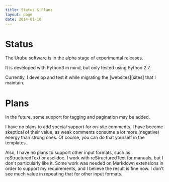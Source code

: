 ```yaml
---
title: Status & Plans 
layout: page 
date: 2014-01-10
---
```


Status
======

The Urubu software is in the alpha stage of experimental releases.

It is developed with Python3 in mind, but only tested using Python 2.7.

Currently, I develop and test it while migrating the [websites][sites] that I
maintain.

Plans
=====

In the future, some support for tagging and pagination may be added.

I have no plans to add special support for on-site comments. I have become
skeptical of their value, as weak comments consume a lot more (negative) energy
than strong ones. Of course, you can do that yourself in the templates. 

Also, I have no plans to support other input formats, such as reStructuredText
or asciidoc. I work with reStructuredText for manuals, but I don't particularly
like it. Some work was needed on Markdown extensions in order to support my
requirements, and I believe the result is fine now. I don't see much value in
repeating that for other input formats. 

